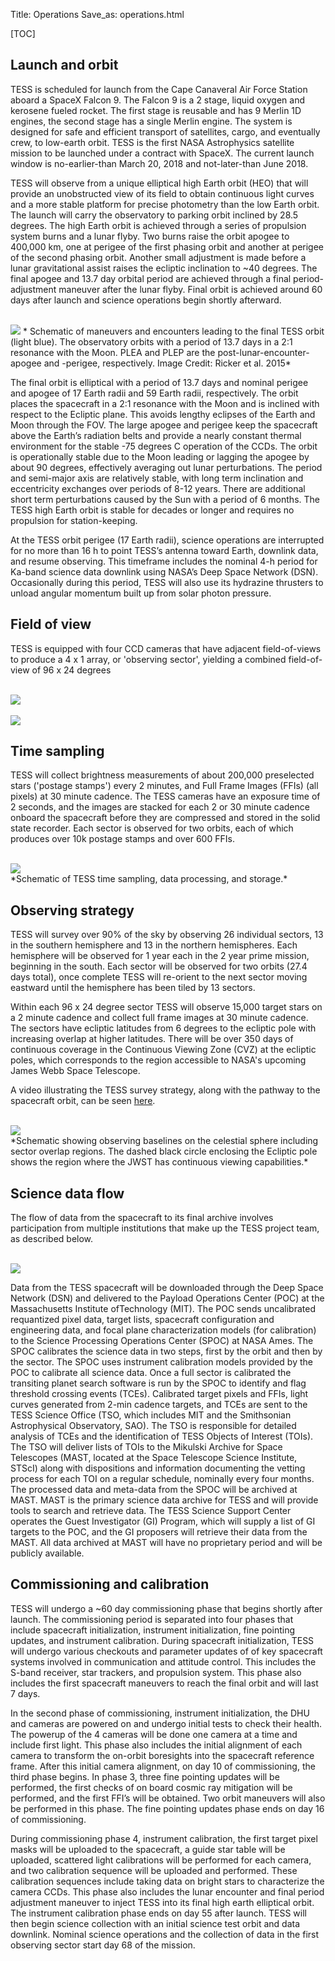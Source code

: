 Title: Operations
Save_as: operations.html

[TOC]

## Launch and orbit

TESS  is scheduled for launch from the Cape Canaveral Air Force Station aboard a SpaceX Falcon 9. The Falcon 9 is a 2 stage, liquid oxygen and kerosene fueled rocket. The first stage is reusable and has 9 Merlin 1D engines, the second stage has a single Merlin engine. The system is designed for safe and efficient transport of satellites, cargo, and eventually crew, to low-earth orbit. TESS is the first NASA Astrophysics satellite mission to be launched under a contract with SpaceX. The current launch window is no-earlier-than March 20, 2018 and not-later-than June 2018.

TESS will observe from a unique elliptical high Earth orbit (HEO) that will provide an unobstructed view of its field to obtain continuous light curves and a more stable platform for precise photometry than the low Earth orbit. The launch will carry the observatory to parking orbit inclined by 28.5 degrees. The high Earth orbit is achieved through a series of propulsion system burns and a lunar flyby. Two burns raise the orbit apogee to 400,000 km, one at perigee of the first phasing orbit and another at perigee of the second phasing orbit. Another small adjustment is made before a lunar gravitational assist raises the ecliptic inclination to ~40 degrees. The final apogee and 13.7 day orbital period are achieved through a final period-adjustment maneuver after the lunar flyby. Final orbit is achieved around 60 days after launch and science operations begin shortly afterward.

<br/>
<img class="img-responsive" style="max-width:67%;" src="images/mission/tess_orbit_Winnpresentation.jpg">
* Schematic of maneuvers and encounters leading to the final TESS orbit (light blue). The observatory orbits with a period of 13.7 days in a 2:1 resonance with the Moon. PLEA and PLEP are the post-lunar-encounter-apogee and -perigee, respectively. Image Credit: Ricker et al. 2015*
<br/>

The final orbit is elliptical with a period of 13.7 days and nominal perigee and apogee of 17 Earth radii and 59 Earth radii, respectively. The orbit places the spacecraft in a 2:1 resonance with the Moon and is inclined with respect to the Ecliptic plane. This avoids lengthy eclipses of the Earth and Moon through the FOV. The large apogee and perigee keep the spacecraft above the Earth’s radiation belts and provide a nearly constant thermal environment for the stable -75 degrees C operation of the CCDs. The orbit is operationally stable due to the Moon leading or lagging the apogee by about 90 degrees, effectively averaging out lunar perturbations. The period and semi-major axis are relatively stable, with long term inclination and eccentricity exchanges over periods of 8-12 years. There are additional short term perturbations caused by the Sun with a period of 6 months. The TESS high Earth orbit is stable for decades or longer and requires no propulsion for station-keeping. 

At the  TESS  orbit perigee (17 Earth radii), science operations are interrupted for no more than 16 h to point TESS’s antenna toward Earth, downlink data, and resume observing. This timeframe includes the nominal 4-h period for Ka-band science data downlink using NASA’s Deep Space Network (DSN). Occasionally during this period, TESS will also use its hydrazine thrusters to unload angular momentum built up from solar photon pressure.


## Field of view

TESS is equipped with four CCD cameras that have adjacent field-of-views to produce a 4 x 1 array, or 'observing sector', yielding a combined field-of-view of 96 x 24 degrees

<br/>
<img class="img-responsive" style="max-width:67%;" src="images/mission/tess_observingsectorschematic_Winnpresentation.jpg">
<br/>

<br/>
<img class="img-responsive" style="max-width:67%;" src="images/mission/tess_cameraFOVschematic_Winnpresentation.png">
<br/>


## Time sampling

TESS will collect brightness measurements of about 200,000 preselected stars ('postage stamps') every 2 minutes, and Full Frame Images (FFIs) (all pixels) at 30 minute cadence. The TESS cameras have an exposure time of 2 seconds, and the images are stacked for each 2 or 30 minute cadence onboard the spacecraft before they are compressed and stored in the solid state recorder. Each sector is observed for two orbits, each of which produces over 10k postage stamps and over 600 FFIs.

<br/>
<img class="img-responsive" style="max-width:95%;" src="images/mission/tess_onboard_formats.png">
<br/>
*Schematic of TESS time sampling, data processing, and storage.*

## Observing strategy

TESS will survey over 90% of the sky by observing 26 individual sectors, 13 in the southern hemisphere and 13 in the northern hemispheres. Each hemisphere will be observed for 1 year each in the 2 year prime mission, beginning in the south. Each sector will be observed for two orbits (27.4 days total), once complete TESS will re-orient to the next sector moving eastward until the hemisphere has been tiled by 13 sectors.  

Within each 96 x 24 degree sector TESS will observe 15,000 target stars on a 2 minute cadence and collect full frame images at 30 minute cadence. The sectors have ecliptic latitudes from 6 degrees to the ecliptic pole with increasing overlap at higher latitudes. There will be over 350 days of continuous coverage in the Continuous Viewing Zone (CVZ) at the ecliptic poles, which corresponds to the region accessible to NASA's upcoming James Webb Space Telescope.

A video illustrating the TESS survey strategy, along with the pathway to the spacecraft orbit, can be seen [here](http://www.youtube.com/watch?v=mpViVEO-ymc).


<br/>
<img class="img-responsive" style="max-width:67%;" src="images/mission/tess_2yearskycoverage.png">
<br/>
*Schematic showing observing baselines on the celestial sphere including sector overlap regions. The dashed black circle enclosing the Ecliptic pole shows the region where the JWST has continuous viewing capabilities.*

## Science data flow 
The flow of data from the spacecraft to its final archive involves participation from multiple institutions that make up the TESS project team, as described below.

<br/>
<img class="img-responsive" style="max-width:75%;" src="images/mission/tess_operations2.png">
<br/>

Data from the TESS spacecraft will be downloaded through the Deep Space Network (DSN) and delivered to the Payload Operations Center (POC) at the Massachusetts Institute ofTechnology (MIT). The POC sends uncalibrated requantized pixel data, target lists, spacecraft configuration and engineering data, and focal plane characterization models (for calibration) to the Science Processing Operations Center (SPOC) at NASA Ames. The SPOC calibrates the science data in two steps, first by the orbit and then by the sector. The SPOC uses instrument calibration models provided by the POC to calibrate all science data. Once a full sector is calibrated the transiting planet search software is run by the SPOC to identify and flag threshold crossing events (TCEs). Calibrated target pixels and FFIs, light curves generated from 2-min cadence targets, and TCEs are sent to the TESS Science Office (TSO, which includes MIT and the Smithsonian Astrophysical Observatory, SAO). The TSO is responsible for detailed analysis of TCEs and the identification of TESS Objects of Interest (TOIs). The TSO will deliver lists of TOIs to the Mikulski Archive for Space Telescopes (MAST, located at the Space Telescope Science Institute, STScI) along with dispositions and information documenting the vetting process for each TOI on a regular schedule, nominally every four months. The processed data and meta-data from the SPOC will be archived at MAST. MAST is the primary science data archive for TESS and will provide tools to search and retrieve data. The TESS Science Support Center operates the Guest Investigator (GI) Program, which will supply a list of GI targets to the POC, and the GI proposers will retrieve their data from the MAST. All data archived at MAST will have no proprietary period and will be publicly available.



## Commissioning and calibration

TESS will undergo a ~60 day commissioning phase that begins shortly after launch. The commissioning period is separated into four phases that include spacecraft initialization, instrument initialization, fine pointing updates, and instrument calibration. During spacecraft initialization, TESS will undergo various checkouts and parameter updates of of key spacecraft systems involved in communication and attitude control. This includes the S-band receiver, star trackers, and propulsion system. This phase also includes the first spacecraft maneuvers to reach the final orbit and will last 7 days.

In the second phase of commissioning, instrument initialization, the DHU and cameras are powered on and undergo initial tests to check their health. The powerup of the 4 cameras will be done one camera at a time and include first light. This phase also includes the initial alignment of each camera to transform the on-orbit boresights into the spacecraft reference frame. After this initial camera alignment, on day 10 of commissioning, the third phase begins. In phase 3, three fine pointing updates will be performed, the first checks of on board cosmic ray mitigation will be performed, and the first FFI’s will be obtained. Two orbit maneuvers will also be performed in this phase. The fine pointing updates phase ends on day 16 of commissioning.

During commissioning phase 4, instrument calibration, the first target pixel masks will be uploaded to the spacecraft, a guide star table will be uploaded, scattered light calibrations will be performed for each camera, and two calibration sequence will be uploaded and performed. These calibration sequences include taking data on bright stars to characterize the camera CCDs. This phase also includes the lunar encounter and final period adjustment maneuver to inject TESS into its final high earth elliptical orbit. The instrument calibration phase ends on day 55 after launch. TESS will then begin science collection with an initial science test orbit and data downlink. Nominal science operations and the collection of data in the first observing sector start day 68 of the mission.




